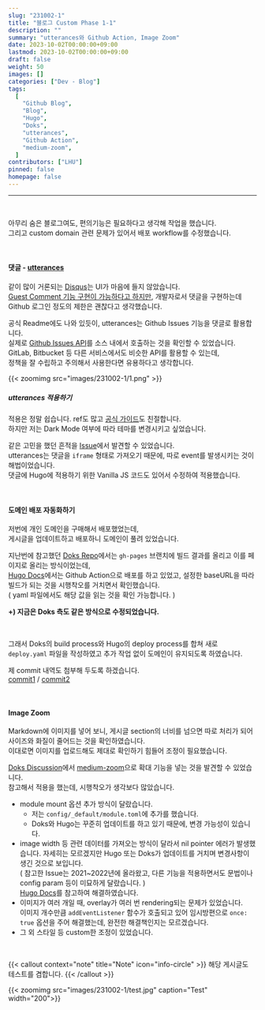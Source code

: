 ```yaml
---
slug: "231002-1"
title: "블로그 Custom Phase 1-1"
description: ""
summary: "utterances와 Github Action, Image Zoom"
date: 2023-10-02T00:00:00+09:00
lastmod: 2023-10-02T00:00:00+09:00
draft: false
weight: 50
images: []
categories: ["Dev - Blog"]
tags:
  [
    "Github Blog",
    "Blog",
    "Hugo",
    "Doks",
    "utterances",
    "Github Action",
    "medium-zoom",
  ]
contributors: ["LHU"]
pinned: false
homepage: false
---
```


---

<br>

아무리 숨은 블로그여도, 편의기능은 필요하다고 생각해 작업을 했습니다.  
그리고 custom domain 관련 문제가 있어서 배포 workflow를 수정했습니다.

<br>

#### 댓글 - [utterances][ref1]

같이 많이 거론되는 [Disqus][ref2]는 UI가 마음에 들지 않았습니다.  
[Guest Comment 기능 구현이 가능하다고 하지만][ref3], 개발자로서 댓글을 구현하는데 Github 로그인 정도의 제한은 괜찮다고 생각했습니다.

공식 Readme에도 나와 있듯이, utterances는 Github Issues 기능을 댓글로 활용합니다.  
실제로 [Github Issues API][ref4]를 소스 내에서 호출하는 것을 확인할 수 있었습니다.  
GitLab, Bitbucket 등 다른 서비스에서도 비슷한 API를 활용할 수 있는데,  
정책을 잘 수립하고 주의해서 사용한다면 유용하다고 생각합니다.

{{< zoomimg src="images/231002-1/1.png" >}}

##### utterances 적용하기

적용은 정말 쉽습니다. ref도 많고 [공식 가이드][ref5]도 친절합니다.  
하지만 저는 Dark Mode 여부에 따라 테마를 변경시키고 싶었습니다.

같은 고민을 했던 흔적을 [Issue][ref6]에서 발견할 수 있었습니다.  
utterances는 댓글을 `iframe` 형태로 가져오기 때문에, 따로 event를 발생시키는 것이 해법이었습니다.  
댓글에 Hugo에 적용하기 위한 Vanilla JS 코드도 있어서 수정하여 적용했습니다.

<br>

#### 도메인 배포 자동화하기

저번에 개인 도메인을 구매해서 배포했었는데,  
게시글을 업데이트하고 배포하니 도메인이 풀려 있었습니다.

지난번에 참고했던 [Doks Repo][ref7]에서는 `gh-pages` 브랜치에 빌드 결과를 올리고 이를 페이지로 올리는 방식이었는데,  
[Hugo Docs][ref8]에서는 Github Action으로 배포를 하고 있었고, 설정한 baseURL을 따라 빌드가 되는 것을 시행착오를 거치면서 확인했습니다.  
( yaml 파일에서도 해당 값을 읽는 것을 확인 가능합니다. )

**+) 지금은 Doks 측도 같은 방식으로 수정되었습니다.**

<br>

그래서 Doks의 build process와 Hugo의 deploy process를 합쳐 새로 `deploy.yaml` 파일을 작성하였고 추가 작업 없이 도메인이 유지되도록 하였습니다.

제 commit 내역도 첨부해 두도록 하겠습니다.  
[commit1][com1] / [commit2][com2]

<br>

#### Image Zoom

Markdown에 이미지를 넣어 보니, 게시글 section의 너비를 넘으면 따로 처리가 되어 사이즈와 화질이 줄어드는 것을 확인하였습니다.  
이대로면 이미지를 업로드해도 제대로 확인하기 힘들어 조정이 필요했습니다.

[Doks Discussion][ref9]에서 [medium-zoom][ref10]으로 확대 기능을 넣는 것을 발견할 수 있었습니다.  
참고해서 적용을 했는데, 시행착오가 생각보다 많았습니다.

- module mount 옵션 추가 방식이 달랐습니다.
  - 저는 `config/_default/module.toml`에 추가를 했습니다.
  - Doks와 Hugo는 꾸준히 업데이트를 하고 있기 때문에, 변경 가능성이 있습니다.
- image width 등 관련 데이터를 가져오는 방식이 달라서 nil pointer 에러가 발생했습니다. 자세히는 모르겠지만 Hugo 또는 Doks가 업데이트를 거치며 변경사항이 생긴 것으로 보입니다.  
  ( 참고한 Issue는 2021~2022년에 올라왔고, 다른 기능을 적용하면서도 문법이나 config param 등이 미묘하게 달랐습니다. )  
  [Hugo Docs][ref11]를 참고하여 해결하였습니다.
- 이미지가 여러 개일 때, overlay가 여러 번 rendering되는 문제가 있었습니다.  
  이미지 개수만큼 `addEventListener` 함수가 호출되고 있어 임시방편으로 `once: true` 옵션을 주어 해결했는데, 완전한 해결책인지는 모르겠습니다.
- 그 외 스타일 등 custom한 조정이 있었습니다.

<br>

{{< callout context="note" title="Note" icon="info-circle" >}}
해당 게시글도 테스트를 겸합니다.
{{< /callout >}}

{{< zoomimg src="images/231002-1/test.jpg" caption="Test" width="200">}}

[ref1]: https://github.com/utterance/utterances
[ref2]: https://disqus.com/
[ref3]: https://help.disqus.com/en/articles/1717211-guest-commenting
[ref4]: https://docs.github.com/en/rest/issues?apiVersion=2022-11-28
[ref5]: https://utteranc.es/
[ref6]: https://github.com/utterance/utterances/issues/549
[ref7]: https://github.com/h-enk/doks-gh-pages
[ref8]: https://gohugo.io/hosting-and-deployment/hosting-on-github/
[ref9]: https://github.com/gethyas/doks/discussions/545
[ref10]: https://github.com/francoischalifour/medium-zoom
[ref11]: https://gohugo.io/content-management/image-processing/#global-resource
[com1]: https://github.com/BeaverHouse/blog/commit/a7d201821f3c1cae3d60bf53ee55c635080911cc
[com2]: https://github.com/BeaverHouse/blog/commit/4ba99cd1c568e06b550feffd95936b4aad381f07

